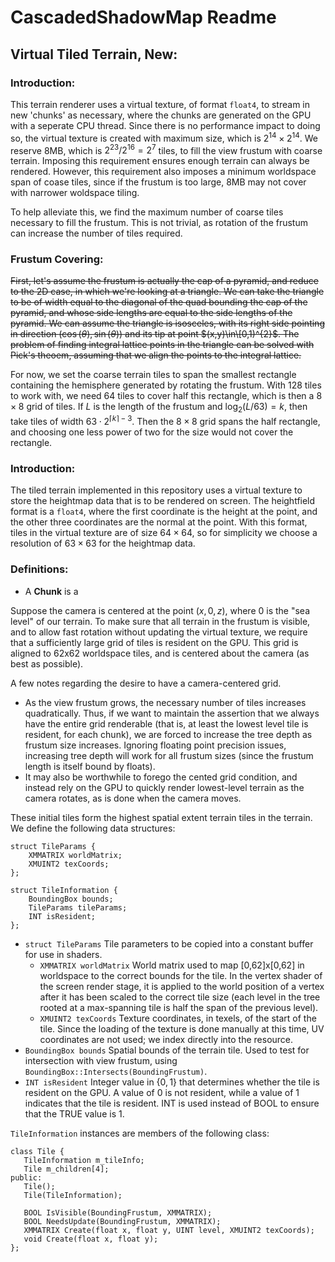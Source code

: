 # CascadedShadowMap Readme

## Virtual Tiled Terrain, New:

### Introduction:
This terrain renderer uses a virtual texture, of format `float4`, to stream in new 'chunks' as necessary, where the chunks are generated on the GPU with a seperate CPU thread. Since there is no performance impact to doing so, the virtual texture is created with maximum size, which is $2^{14}\times2^{14}$. We reserve 8MB, which is $2^{23}/2^{16}=2^{7}$ tiles, to fill the view frustum with coarse terrain. Imposing this requirement ensures enough terrain can always be rendered. However, this requirement also imposes a minimum worldspace span of coase tiles, since if the frustum is too large, 8MB may not cover with narrower woldspace tiling.

To help alleviate this, we find the maximum number of coarse tiles necessary to fill the frustum. This is not trivial, as rotation of the frustum can increase the number of tiles required.

### Frustum Covering:

~~First, let's assume the frustum is actually the cap of a pyramid, and reduce to the 2D case, in which we're looking at a triangle. We can take the triangle to be of width equal to the diagonal of the quad bounding the cap of the pyramid, and whose side lengths are equal to the side lengths of the pyramid. We can assume the triangle is isosceles, with its right side pointing in direction $(\cos(\theta),\sin(\theta))$ and its tip at point $(x,y)\in\[0,1)^{2}$. The problem of finding integral lattice points in the triangle can be solved with Pick's theoem, assuming that we align the points to the integral lattice.~~

For now, we set the coarse terrain tiles to span the smallest rectangle containing the hemisphere generated by rotating the frustum. With $128$ tiles to work with, we need $64$ tiles to cover half this rectangle, which is then a $8\times 8$ grid of tiles. If $L$ is the length of the frustum and $\log_2(L/63)=k$, then take tiles of width $63\cdot 2^{\lceil k\rceil-3}$. Then the $8\times 8$ grid spans the half rectangle, and choosing one less power of two for the size would not cover the rectangle.






### Introduction:
The tiled terrain implemented in this repository uses a virtual texture to store the heightmap data that is to be rendered on screen. The heightfield format is a `float4`, where the first coordinate is the height at the point, and the other three coordinates are the normal at the point. With this format, tiles in the virtual texture are of size $64\times 64$, so for simplicity we choose a resolution of $63\times 63$ for the heightmap data.

### Definitions:
- A **Chunk** is a 

Suppose the camera is centered at the point $(x,0,z)$, where 0 is the "sea level" of our terrain. To make sure that all terrain in the frustum is visible, and to allow fast rotation without updating the virtual texture, we require that a sufficiently large grid of tiles is resident on the GPU. This grid is aligned to 62x62 worldspace tiles, and is centered about the camera (as best as possible).

A few notes regarding the desire to have a camera-centered grid.
- As the view frustum grows, the necessary number of tiles increases quadratically. Thus, if we want to maintain the assertion that we always have the entire grid renderable (that is, at least the lowest level tile is resident, for each chunk), we are forced to increase the tree depth as frustum size increases. Ignoring floating point precision issues, increasing tree depth will work for all frustum sizes (since the frustum length is itself bound by floats).
- It may also be worthwhile to forego the cented grid condition, and instead rely on the GPU to quickly render lowest-level terrain as the camera rotates, as is done when the camera moves. 

These initial tiles form the highest spatial extent terrain tiles in the terrain. We define the following data structures:

```
struct TileParams {
    XMMATRIX worldMatrix;
    XMUINT2 texCoords;
};

struct TileInformation {
    BoundingBox bounds;
    TileParams tileParams;
    INT isResident;
};
```
 - `struct TileParams` Tile parameters to be copied into a constant buffer for use in shaders.
    - `XMMATRIX worldMatrix` World matrix used to map [0,62]x[0,62] in worldspace to the correct bounds for the tile. In the vertex shader of the screen render stage, it is applied to the world position of a vertex after it has been scaled to the correct tile size (each level in the tree rooted at a max-spanning tile is half the span of the previous level).
    - `XMUINT2 texCoords` Texture coordinates, in texels, of the start of the tile. Since the loading of the texture is done manually at this time, UV coordinates are not used; we index directly into the resource.
 - `BoundingBox bounds` Spatial bounds of the terrain tile. Used to test for intersection with view frustum, using `BoundingBox::Intersects(BoundingFrustum)`.
 - `INT isResident` Integer value in $\{0,1\}$ that determines whether the tile is resident on the GPU. A value of $0$ is not resident, while a value of $1$ indicates that the tile is resident. INT is used instead of BOOL to ensure that the TRUE value is 1.
 
 `TileInformation` instances are members of the following class:
 
 ```
 class Tile {
    TileInformation m_tileInfo;
    Tile m_children[4];
 public:
    Tile();
    Tile(TileInformation);
  
    BOOL IsVisible(BoundingFrustum, XMMATRIX);
    BOOL NeedsUpdate(BoundingFrustum, XMMATRIX);
    XMMATRIX Create(float x, float y, UINT level, XMUINT2 texCoords);
    void Create(float x, float y);
 };
 ```
 
 

